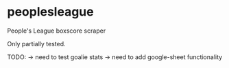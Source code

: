 # peoplesleague
People's League boxscore scraper

Only partially tested.

TODO:
 -> need to test goalie stats
 -> need to add google-sheet functionality
